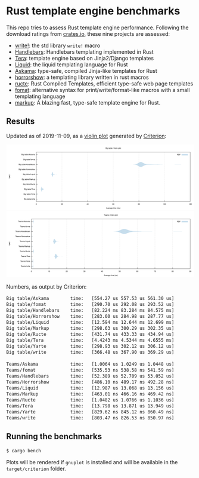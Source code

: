 # Rust template engine benchmarks

This repo tries to assess Rust template engine performance. Following the
download ratings from [crates.io][crates], these nine projects are assessed:

- [write!][write]: the std library `write!` macro
- [Handlebars][handlebars]: Handlebars templating implemented in Rust
- [Tera][tera]: template engine based on Jinja2/Django templates
- [Liquid][liquid]: the liquid templating language for Rust
- [Askama][askama]: type-safe, compiled Jinja-like templates for Rust
- [horrorshow][horrorshow]: a templating library written in rust macros
- [ructe][ructe]: Rust Compiled Templates, efficient type-safe web page templates
- [fomat][fomat]: alternative syntax for print/write/format-like macros with a small templating language
- [markup][markup]: A blazing fast, type-safe template engine for Rust.

[crates]: https://crates.io/categories/template-engine
[write]: https://doc.rust-lang.org/std/macro.write.html
[handlebars]: https://github.com/sunng87/handlebars-rust
[tera]: https://github.com/Keats/tera
[liquid]: https://github.com/cobalt-org/liquid-rust
[askama]: https://github.com/djc/askama
[ructe]: https://github.com/kaj/ructe
[horrorshow]: https://github.com/Stebalien/horrorshow-rs
[fomat]: https://github.com/krdln/fomat-macros
[markup]: https://github.com/utkarshkukreti/markup.rs

## Results

Updated as of 2019-11-09, as a [violin plot] generated by [Criterion]:

![Big table violin plot](big-table.svg)
![Teams violin plot](teams.svg)

[violin plot]: https://en.wikipedia.org/wiki/Violin_plot
[Criterion]: https://japaric.github.io/criterion.rs/

Numbers, as output by Criterion:

```
Big table/Askama        time:   [554.27 us 557.53 us 561.30 us]
Big table/fomat         time:   [290.70 us 292.08 us 293.52 us]
Big table/Handlebars    time:   [82.224 ms 83.284 ms 84.575 ms]
Big table/Horrorshow    time:   [283.00 us 284.98 us 287.77 us]
Big table/Liquid        time:   [12.594 ms 12.644 ms 12.699 ms]
Big table/Markup        time:   [298.63 us 300.29 us 302.35 us]
Big table/Ructe         time:   [431.74 us 433.33 us 434.94 us]
Big table/Tera          time:   [4.4243 ms 4.5344 ms 4.6555 ms]
Big table/Yarte         time:   [298.93 us 302.12 us 306.12 us]
Big table/write         time:   [366.48 us 367.90 us 369.29 us]

Teams/Askama            time:   [1.0064 us 1.0249 us 1.0448 us]
Teams/fomat             time:   [535.53 ns 538.58 ns 541.59 ns]
Teams/Handlebars        time:   [52.389 us 52.709 us 53.052 us]
Teams/Horrorshow        time:   [486.10 ns 489.17 ns 492.28 ns]
Teams/Liquid            time:   [12.987 us 13.068 us 13.156 us]
Teams/Markup            time:   [463.01 ns 466.16 ns 469.42 ns]
Teams/Ructe             time:   [1.0482 us 1.0766 us 1.1036 us]
Teams/Tera              time:   [13.798 us 13.871 us 13.949 us]
Teams/Yarte             time:   [829.62 ns 845.12 ns 860.49 ns]
Teams/write             time:   [803.47 ns 826.53 ns 850.97 ns]
```

## Running the benchmarks

```bash
$ cargo bench
```

Plots will be rendered if `gnuplot` is installed and will be available in the
`target/criterion` folder.
